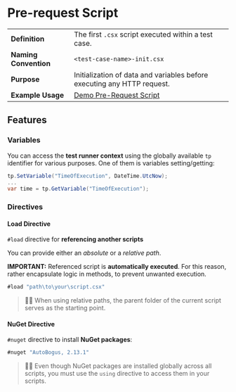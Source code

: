# Pre-request Script

|   |   |
|----------------------|----------------|
| **Definition**       | The first `.csx` script executed within a test case. |
| **Naming Convention** | `<test-case-name>-init.csx` |
| **Purpose**         | Initialization of data and variables before executing any HTTP request. |
| **Example Usage**         | [Demo Pre-Request Script](https://github.com/Kros-sk/TeaPie/blob/master/demo/Tests/2.%20Cars/AddCar-init.csx) |

## Features

### Variables
  
You can access the **test runner context** using the globally available `tp` identifier for various purposes. One of them is variables setting/getting:

```csharp
tp.SetVariable("TimeOfExecution", DateTime.UtcNow);
...
var time = tp.GetVariable("TimeOfExecution");
```

### Directives

#### Load Directive

`#load` directive for **referencing another scripts**
  
You can provide either an *absolute* or a *relative path*.

**IMPORTANT:** Referenced script is **automatically executed**. For this reason, rather encapsulate logic in methods, to prevent unwanted execution.

```csharp
#load "path\to\your\script.csx"
```

>💁‍♂️ When using relative paths, the parent folder of the current script serves as the starting point.

#### NuGet Directive

`#nuget` directive to install **NuGet packages**:

```csharp
#nuget "AutoBogus, 2.13.1"
```

>💁‍♂️ Even though NuGet packages are installed globally across all scripts, you must use the `using` directive to access them in your scripts.
